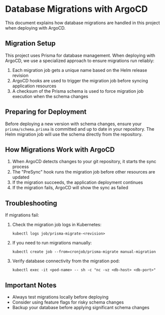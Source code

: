# Database Migrations with ArgoCD

This document explains how database migrations are handled in this project when deploying with ArgoCD.

## Migration Setup

This project uses Prisma for database management. When deploying with ArgoCD, we use a specialized approach to ensure migrations run reliably:

1. Each migration job gets a unique name based on the Helm release revision
2. ArgoCD hooks are used to trigger the migration job before syncing application resources
3. A checksum of the Prisma schema is used to force migration job execution when the schema changes

## Preparing for Deployment

Before deploying a new version with schema changes, ensure your `prisma/schema.prisma` is committed and up to date in your repository. The Helm migration job will use the schema directly from the repository.

## How Migrations Work with ArgoCD

1. When ArgoCD detects changes to your git repository, it starts the sync process
2. The "PreSync" hook runs the migration job before other resources are updated
3. If the migration succeeds, the application deployment continues
4. If the migration fails, ArgoCD will show the sync as failed

## Troubleshooting

If migrations fail:

1. Check the migration job logs in Kubernetes:
   ```
   kubectl logs job/prisma-migrate-<revision>
   ```

2. If you need to run migrations manually:
   ```
   kubectl create job --from=cronjob/prisma-migrate manual-migration
   ```

3. Verify database connectivity from the migration pod:
   ```
   kubectl exec -it <pod-name> -- sh -c "nc -vz <db-host> <db-port>"
   ```

## Important Notes

- Always test migrations locally before deploying
- Consider using feature flags for risky schema changes
- Backup your database before applying significant schema changes
